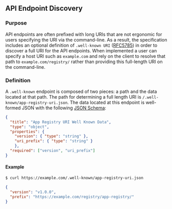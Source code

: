 ## API Endpoint Discovery

### Purpose

API endpoints are often prefixed with long URIs that are not ergonomic for users specifying the URI via the command-line.
As a result, the specification includes an optional definition of `.well-known URI` ([RFC5785](https://tools.ietf.org/html/rfc5785)) in order to discover a full URI for the API endpoints.
When implemented a user can specify a host URI such as `example.com` and rely on the client to resolve that path to `example.com/registry/` rather than providing this full-length URI on the command-line.

### Definition

A `.well-known` endpoint is composed of two pieces: a path and the data located at that path.
The path for determining a full length URI is `/.well-known/app-registry-uri.json`.
The data located at this endpoint is well-formed JSON with the following [JSON Schema](http://json-schema.org/latest/json-schema-core.html):

```json
{
  "title": "App Registry URI Well Known Data",
  "type": "object",
  "properties": {
    "version": { "type": "string" },
    "uri_prefix": { "type": "string" }
	},
  "required": ["version", "uri_prefix"]
}
```

#### Example

```sh
$ curl https://example.com/.well-known/app-registry-uri.json
```

```json
{
  "version": "v1.0.0",
  "prefix": "https://example.com/registry/app-registry/"
}
```
